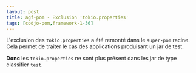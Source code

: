 ```yaml
---
layout: post
title: agf-pom - Exclusion 'tokio.properties'
tags: [codjo-pom,framework-1-36]
---
```

L'exclusion des ```tokio.properties``` a été remonté dans le ```super-pom``` racine. Cela permet de traiter le cas des applications produisant un jar de test.

**Donc** les ```tokio.properties``` ne sont plus présent dans les jar de type classifier ```test```.

